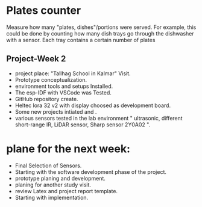 # Plates counter
 Measure how many "plates, dishes"/portions were served. For example, this could be done by counting how many dish trays go through the dishwasher with a sensor. Each tray contains a certain number of plates

 ## Project-Week 2

  - project place: "Tallhag School in Kalmar" Visit.
  - Prototype conceptualization.
  - environment tools and setups Installed.
  - The esp-IDF with VSCode was Tested.
  - GitHub repository create.
  - Heltec lora 32 v2 with display choosed as development board.
  - Some new projects intiated and .
  - various sensors tested in the lab environment " ultrasonic, different short-range IR, LiDAR sensor, Sharp sensor 2Y0A02 ".

  # plane for the next week:
   - Final Selection of Sensors.
   - Starting with the software development phase of the project.
   - prototype planing and development.
   - planing for another study visit.
   - review Latex and project report template.
   - Starting with implementation.



